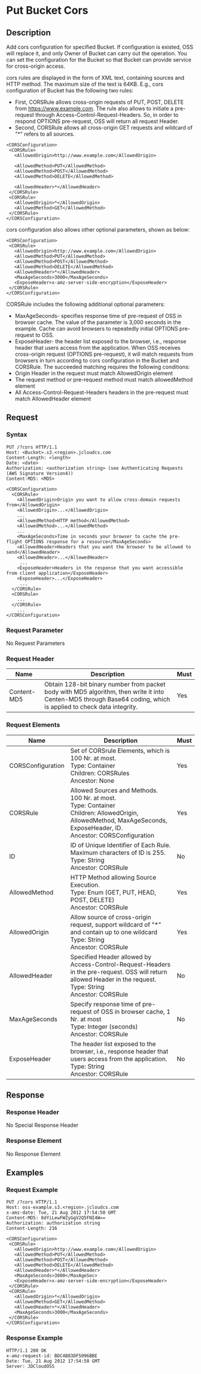 # Put Bucket Cors

## Description
Add cors configuration for specified Bucket. If configuration is existed, OSS will replace it, and only Owner of Bucket can carry out the operation. You can set the configuration for the Bucket so that Bucket can provide service for cross-origin access.

cors rules are displayed in the form of XML text, containing sources and HTTP method. The maximum size of the text is 64KB. E.g., cors configuration of Bucket has the following two rules:
* First, CORSRule allows cross-origin requests of PUT, POST, DELETE from https://www.example.com. The rule also allows to initiate a pre-request through Access-Control-Request-Headers. So, in order to respond OPTIONS pre-request, OSS will return all request Header.
* Second, CORSRule allows all cross-origin GET requests and wildcard of "*" refers to all sources.
```
<CORSConfiguration>
 <CORSRule>
   <AllowedOrigin>http://www.example.com</AllowedOrigin>

   <AllowedMethod>PUT</AllowedMethod>
   <AllowedMethod>POST</AllowedMethod>
   <AllowedMethod>DELETE</AllowedMethod>

   <AllowedHeader>*</AllowedHeader>
 </CORSRule>
 <CORSRule>
   <AllowedOrigin>*</AllowedOrigin>
   <AllowedMethod>GET</AllowedMethod>
 </CORSRule>
</CORSConfiguration>
```
cors configuration also allows other optional parameters, shown as below:
```
<CORSConfiguration>
 <CORSRule>
   <AllowedOrigin>http://www.example.com</AllowedOrigin>
   <AllowedMethod>PUT</AllowedMethod>
   <AllowedMethod>POST</AllowedMethod>
   <AllowedMethod>DELETE</AllowedMethod>
   <AllowedHeader>*</AllowedHeader>
   <MaxAgeSeconds>3000</MaxAgeSeconds>
   <ExposeHeader>x-amz-server-side-encryption</ExposeHeader>
 </CORSRule>
</CORSConfiguration>
```
CORSRule includes the following additional optional parameters:
* MaxAgeSeconds- specifies response time of pre-request of OSS in browser cache. The value of the parameter is 3,000 seconds in the example. Cache can avoid browsers to repeatedly initial OPTIONS pre-request to OSS.
* ExposeHeader- the header list exposed to the browser, i.e., response header that users access from the application.
When OSS receives cross-origin request (OPTIONS pre-request), it will match requests from browsers in turn according to cors configuration in the Bucket and CORSRule. The succeeded matching requires the following conditions:
* Origin Header in the request must match AllowedOrigin element
* The request method or pre-request method must match allowedMethod element
* All Access-Control-Request-Headers headers in the pre-request must match AllowedHeader element

## Request
### Syntax
```
PUT /?cors HTTP/1.1
Host: <Bucket>.s3.<region>.jcloudcs.com 
Content-Length: <length>
Date: <date>
Authorization: <authorization string> (see Authenticating Requests (AWS Signature Version4))
Content-MD5: <MD5>

<CORSConfiguration>
  <CORSRule>
    <AllowedOrigin>Origin you want to allow cross-domain requests from</AllowedOrigin>
    <AllowedOrigin>...</AllowedOrigin>
    ...
    <AllowedMethod>HTTP method</AllowedMethod>
    <AllowedMethod>...</AllowedMethod>
    ...
    <MaxAgeSeconds>Time in seconds your browser to cache the pre-flight OPTIONS response for a resource</MaxAgeSeconds>
    <AllowedHeader>Headers that you want the browser to be allowed to send</AllowedHeader>
    <AllowedHeader>...</AllowedHeader>
     ...
    <ExposeHeader>Headers in the response that you want accessible from client application</ExposeHeader>
    <ExposeHeader>...</ExposeHeader>
     ...
  </CORSRule>
  <CORSRule>
    ...
  </CORSRule>
    ...
</CORSConfiguration>
```
### Request Parameter
No Request Parameters
### Request Header

Name|Description|Must
---|---|---
Content-MD5|Obtain 128-bit binary number from packet body with MD5 algorithm, then write it into Centen-MD5 through Base64 coding, which is applied to check data integrity. |Yes

### Request Elements

Name|Description|Must
---|---|---
CORSConfiguration|Set of CORSrule Elements, which is 100 Nr. at most. <br>Type: Container<br>Children: CORSRules<br>Ancestor: None|Yes
CORSRule|Allowed Sources and Methods. 100 Nr. at most. <br>Type: Container<br>Children: AllowedOrigin, AllowedMethod, MaxAgeSeconds, ExposeHeader, ID.<br>Ancestor: CORSConfiguration|Yes
ID|ID of Unique Identifier of Each Rule. Maximum characters of ID is 255. <br>Type: String<br>Ancestor: CORSRule|No
AllowedMethod|HTTP Method allowing Source Execution. <br>Type: Enum (GET, PUT, HEAD, POST, DELETE)<br>Ancestor: CORSRule|Yes
AllowedOrigin|Allow source of cross-origin request, support wildcard of "*" and contain up to one wildcard <br>Type: String<br>Ancestor: CORSRule|Yes
AllowedHeader|Specified Header allowed by Access-Control-Request-Headers in the pre-request. OSS will return allowed Header in the request. <br>Type: String<br>Ancestor: CORSRule|No
MaxAgeSeconds|Specify response time of pre-request of OSS in browser cache, 1 Nr. at most<br>Type: Integer (seconds)<br>Ancestor: CORSRule|No
ExposeHeader|The header list exposed to the browser, i.e., response header that users access from the application. <br>Type: String<br>Ancestor: CORSRule|No

## Response
### Response Header
No Special Response Header
### Response Element
No Response Element

## Examples
### Request Example
```
PUT /?cors HTTP/1.1
Host: oss-example.s3.<region>.jcloudcs.com 
x-amz-date: Tue, 21 Aug 2012 17:54:50 GMT
Content-MD5: 8dYiLewFWZyGgV2Q5FNI4W==
Authorization: authorization string
Content-Length: 216

<CORSConfiguration>
 <CORSRule>
   <AllowedOrigin>http://www.example.com</AllowedOrigin>
   <AllowedMethod>PUT</AllowedMethod>
   <AllowedMethod>POST</AllowedMethod>
   <AllowedMethod>DELETE</AllowedMethod>
   <AllowedHeader>*</AllowedHeader>
   <MaxAgeSeconds>3000</MaxAgeSec>
   <ExposeHeader>x-amz-server-side-encryption</ExposeHeader>
 </CORSRule>
 <CORSRule>
   <AllowedOrigin>*</AllowedOrigin>
   <AllowedMethod>GET</AllowedMethod>
   <AllowedHeader>*</AllowedHeader>
   <MaxAgeSeconds>3000</MaxAgeSeconds>
 </CORSRule>
</CORSConfiguration>
```

### Response Example
```
HTTP/1.1 200 OK
x-amz-request-id: BDC4B83DF5096BBE
Date: Tue, 21 Aug 2012 17:54:50 GMT
Server: JDCloudOSS
```
